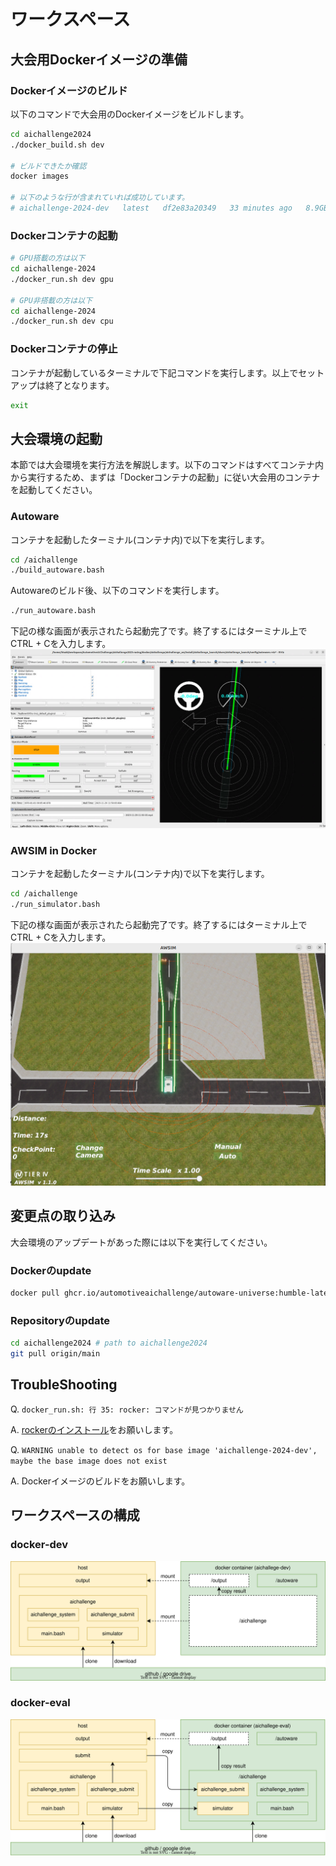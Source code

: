 # ワークスペース

## 大会用Dockerイメージの準備

### Dockerイメージのビルド

以下のコマンドで大会用のDockerイメージをビルドします。

```bash
cd aichallenge2024
./docker_build.sh dev

# ビルドできたか確認
docker images

# 以下のような行が含まれていれば成功しています。
# aichallenge-2024-dev   latest   df2e83a20349   33 minutes ago   8.9GB
```

### Dockerコンテナの起動

```bash
# GPU搭載の方は以下
cd aichallenge-2024
./docker_run.sh dev gpu

# GPU非搭載の方は以下
cd aichallenge-2024
./docker_run.sh dev cpu
```

### Dockerコンテナの停止

コンテナが起動しているターミナルで下記コマンドを実行します。以上でセットアップは終了となります。

```bash
exit
```

## 大会環境の起動

本節では大会環境を実行方法を解説します。以下のコマンドはすべてコンテナ内から実行するため、まずは「Dockerコンテナの起動」に従い大会用のコンテナを起動してください。

### Autoware

コンテナを起動したターミナル(コンテナ内)で以下を実行します。

```bash
cd /aichallenge
./build_autoware.bash
```

Autowareのビルド後、以下のコマンドを実行します。

```bash
./run_autoware.bash
```

下記の様な画面が表示されたら起動完了です。終了するにはターミナル上でCTRL + Cを入力します。
![autoware](./images/installation/autoware.png)

### AWSIM in Docker

コンテナを起動したターミナル(コンテナ内)で以下を実行します。

```bash
cd /aichallenge
./run_simulator.bash
```

下記の様な画面が表示されたら起動完了です。終了するにはターミナル上でCTRL + Cを入力します。
![awsim](./images/installation/awsim.png)


## 変更点の取り込み

大会環境のアップデートがあった際には以下を実行してください。

### Dockerのupdate

```bash
docker pull ghcr.io/automotiveaichallenge/autoware-universe:humble-latest

```

### Repositoryのupdate

```sh
cd aichallenge2024 # path to aichallenge2024
git pull origin/main
```

## TroubleShooting

Q. `docker_run.sh: 行 35: rocker: コマンドが見つかりません`

A. [rockerのインストール](#docker環境のインストール)をお願いします。

Q. `WARNING unable to detect os for base image 'aichallenge-2024-dev', maybe the base image does not exist`

A. Dockerイメージのビルドをお願いします。

## ワークスペースの構成

### docker-dev

![dev](./images/docker/dev.drawio.svg)

### docker-eval

![eval](./images/docker/eval.drawio.svg)

